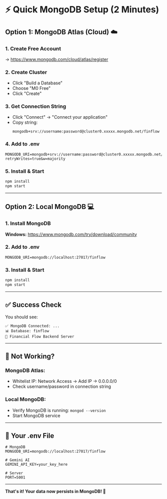 # ⚡ Quick MongoDB Setup (2 Minutes)

## Option 1: MongoDB Atlas (Cloud) ☁️

### 1. Create Free Account
→ https://www.mongodb.com/cloud/atlas/register

### 2. Create Cluster
- Click "Build a Database"
- Choose "M0 Free"
- Click "Create"

### 3. Get Connection String
- Click "Connect" → "Connect your application"
- Copy string:
  ```
  mongodb+srv://username:password@cluster0.xxxxx.mongodb.net/finflow
  ```

### 4. Add to .env
```env
MONGODB_URI=mongodb+srv://username:password@cluster0.xxxxx.mongodb.net/finflow?retryWrites=true&w=majority
```

### 5. Install & Start
```bash
npm install
npm start
```

---

## Option 2: Local MongoDB 💻

### 1. Install MongoDB
**Windows:** https://www.mongodb.com/try/download/community

### 2. Add to .env
```env
MONGODB_URI=mongodb://localhost:27017/finflow
```

### 3. Install & Start
```bash
npm install
npm start
```

---

## ✅ Success Check

You should see:
```
✅ MongoDB Connected: ...
📊 Database: finflow
🚀 Financial Flow Backend Server
```

---

## 🐛 Not Working?

### MongoDB Atlas:
- Whitelist IP: Network Access → Add IP → 0.0.0.0/0
- Check username/password in connection string

### Local MongoDB:
- Verify MongoDB is running: `mongod --version`
- Start MongoDB service

---

## 📝 Your .env File

```env
# MongoDB
MONGODB_URI=mongodb://localhost:27017/finflow

# Gemini AI
GEMINI_API_KEY=your_key_here

# Server
PORT=5001
```

---

**That's it! Your data now persists in MongoDB! 🎉**
